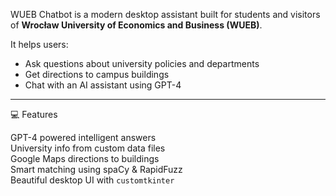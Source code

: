 WUEB Chatbot is a modern desktop assistant built for students and visitors of **Wrocław University of Economics and Business (WUEB)**.

It helps users:
- Ask questions about university policies and departments
- Get directions to campus buildings
- Chat with an AI assistant using GPT-4

---

💻 Features

GPT-4 powered intelligent answers  
University info from custom data files  
Google Maps directions to buildings  
Smart matching using spaCy & RapidFuzz  
Beautiful desktop UI with `customtkinter`
